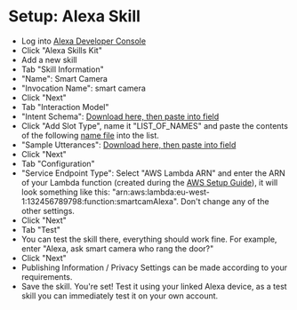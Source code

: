 Setup: Alexa Skill
==================

* Log into [Alexa Developer Console](https://developer.amazon.com/edw/home.html#/)
* Click "Alexa Skills Kit"
* Add a new skill
* Tab "Skill Information"
* "Name": Smart Camera
* "Invocation Name": smart camera
* Click "Next"
* Tab "Interaction Model"
* "Intent Schema": [Download here, then paste into field](https://raw.githubusercontent.com/ikk0/smartcam/master/alexa/intent_schema.json)
* Click "Add Slot Type", name it "LIST_OF_NAMES" and paste the contents of the following [name file](https://raw.githubusercontent.com/ikk0/smartcam/master/alexa/list_of_names.txt) into the list. 
* "Sample Utterances": [Download here, then paste into field](https://github.com/ikk0/smartcam/blob/master/alexa/sample_utterances.txt)
* Click "Next"
* Tab "Configuration"
* "Service Endpoint Type": Select "AWS Lambda ARN" and enter the ARN of your Lambda function (created during the [AWS Setup Guide](https://github.com/ikk0/smartcam/blob/master/aws_setup.md)), it will look something like this: "arn:aws:lambda:eu-west-1:132456789798:function:smartcamAlexa". Don't change any of the other settings.
* Click "Next"
* Tab "Test"
* You can test the skill there, everything should work fine. For example, enter "Alexa, ask smart camera who rang the door?"
* Click "Next"
* Publishing Information / Privacy Settings can be made according to your requirements.
* Save the skill. You're set! Test it using your linked Alexa device, as a test skill you can immediately test it on your own account.
